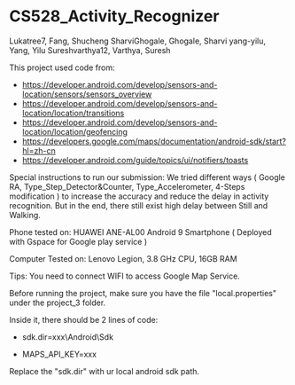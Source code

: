 # CS528_Activity_Recognizer

Lukatree7, Fang, Shucheng
SharviGhogale, Ghogale, Sharvi
yang-yilu, Yang, Yilu
Sureshvarthya12, Varthya, Suresh

This project used code from: 
* https://developer.android.com/develop/sensors-and-location/sensors/sensors_overview
* https://developer.android.com/develop/sensors-and-location/location/transitions
* https://developer.android.com/develop/sensors-and-location/location/geofencing
* https://developers.google.com/maps/documentation/android-sdk/start?hl=zh-cn
* https://developer.android.com/guide/topics/ui/notifiers/toasts

Special instructions to run our submission: We tried different ways ( Google RA, Type_Step_Detector&Counter, Type_Accelerometer, 4-Steps modification ) to increase the accuracy and reduce the delay in activity recognition. But in the end, there still exist high delay between Still and Walking.

Phone tested on: HUAWEI ANE-AL00 Android 9 Smartphone ( Deployed with Gspace for Google play service )

Computer Tested on: Lenovo Legion, 3.8 GHz CPU, 16GB RAM

Tips: You need to connect WIFI to access Google Map Service.

Before running the project, make sure you have the file "local.properties" under the project_3 folder.

Inside it, there should be 2 lines of code:

* sdk.dir=xxx\\Android\\Sdk

* MAPS_API_KEY=xxx

Replace the "sdk.dir" with ur local android sdk path.
